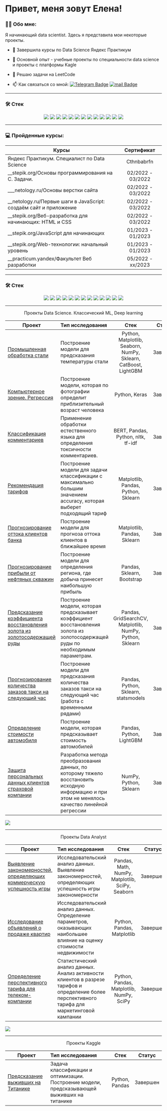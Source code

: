 
# Привет, меня зовут Елена!


### :man_technologist: Обо мне:

Я начинающий data scientist. Здесь я представила мои некоторые проекты.


- :seedling: Завершила курсы по Data Science Яндекс Практикум

- :telescope: Основной опыт - учебные проекты по специальности data science и проекты с платформы Kagle
- :telescope:  Pешаю задачи на LeetCode


- :mailbox: Как связаться со мной: [![Telegram Badge](https://img.shields.io/badge/-ekozhemyakina-blue?style=flat&logo=Telegram&logoColor=white)](https://t.me/Akozhemyakina) [![mail Badge](https://img.shields.io/badge/-mail-red?style=flat&logo=mail&logoColor=white)](mailto:a.kozhemyakina9208@mail.ru)



__________________________________________________________________________________________________________________________

### 🛠 Стек


<p align="center">

  
  <img src="https://img.shields.io/badge/python-3670A0?style=for-the-badge&logo=python&logoColor=ffdd54" />
  <img src="https://img.shields.io/badge/postgres-%23316192.svg?style=for-the-badge&logo=postgresql&logoColor=white" />
  <img src="https://img.shields.io/badge/mysql-%233F4F75.svg?style=for-the-badge&logo=mysql&logoColor=white" />
  <img src="https://img.shields.io/badge/pandas-%23150458.svg?style=for-the-badge&logo=pandas&logoColor=white" />
  <img src="https://img.shields.io/badge/numpy-%230C55A5.svg?style=for-the-badge&logo=numpy&logoColor=white" />
  <img src="https://img.shields.io/badge/scikit--learn-%191970.svg?style=for-the-badge&logo=scikit-learn&logoColor=white" />
  <img src="https://img.shields.io/badge/Plotly-%233F4F75.svg?style=for-the-badge&logo=plotly&logoColor=white" />
  <img src="https://img.shields.io/badge/SciPy-%230C55A5.svg?style=for-the-badge&logo=scipy&logoColor=%white" />
  <img src="https://img.shields.io/badge/TensorFlow-%23013243.svg?style=for-the-badge&logo=TensorFlow&logoColor=white" />
  <img src="https://img.shields.io/badge/Tableau-E97627?style=for-the-badge&logo=Tableau&logoColor=white" />
   <img src="https://img.shields.io/badge/PyTorch-%23EE4C2C.svg?style=for-the-badge&logo=PyTorch&logoColor=white" />
  <img src="https://img.shields.io/badge/Keras-%23D00000.svg?style=for-the-badge&logo=Keras&logoColor=white" />
  <img src="https://img.shields.io/badge/opencv-%23white.svg?style=for-the-badge&logo=opencv&logoColor=white" />
 
</p>

__________________________________________________________________________________________________________________________


 ### 💻 Пройденные курсы:

| Курсы                                                           | Сертификат        |
| ----------------------------------------------------------------| :---------------: |
| Яндекс Практикум. Специалист по Data Science                    | Cthnbabrfn |
| __stepik.org/Основы программирования на C. Задачи.                | 02/2022 - 03/2022 |
| ___netology.ru/Основы верстки сайта                                | 02/2022 - 03/2022 |
| __netology.ru/Первые шаги в JavaScript: создаём сайт и приложение | 02/2022 - 03/2022 |
| __stepik.org/Веб-разработка для начинающих: HTML и CSS            | 02/2022 - 03/2022 |
| __stepik.org/JavaScript для начинающих                            | 01/2023 - 01/2023 |
| __stepik.org/Web-технологии: начальный уровень                    | 01/2023 - 01/2023 |
| __practicum.yandex/Факультет Веб разработки                       | 05/2022 - xx/2023 |


__________________________________________________________________________________________________________________________
### 🛠 Стек
<p align="center">
  <img src="https://img.shields.io/badge/python-3670A0?style=for-the-badge&logo=python&logoColor=ffdd54" />
  <img src="https://img.shields.io/badge/postgres-%23316192.svg?style=for-the-badge&logo=postgresql&logoColor=white" />
  <img src="https://img.shields.io/badge/mysql-%2300f.svg?style=for-the-badge&logo=mysql&logoColor=white" />
  <img src="https://img.shields.io/badge/pandas-%23150458.svg?style=for-the-badge&logo=pandas&logoColor=white" />
  <img src="https://img.shields.io/badge/numpy-%23013243.svg?style=for-the-badge&logo=numpy&logoColor=white" />
  <img src="https://img.shields.io/badge/scikit--learn-%23F7931E.svg?style=for-the-badge&logo=scikit-learn&logoColor=white" />
  <img src="https://img.shields.io/badge/Plotly-%233F4F75.svg?style=for-the-badge&logo=plotly&logoColor=white" />
  <img src="https://img.shields.io/badge/SciPy-%230C55A5.svg?style=for-the-badge&logo=scipy&logoColor=%white" />
  <img src="https://img.shields.io/badge/TensorFlow-%23FF6F00.svg?style=for-the-badge&logo=TensorFlow&logoColor=white" />
  <img src="https://img.shields.io/badge/Tableau-E97627?style=for-the-badge&logo=Tableau&logoColor=white" />
   <img src="https://img.shields.io/badge/PyTorch-%23EE4C2C.svg?style=for-the-badge&logo=PyTorch&logoColor=white" />
  <img src="https://img.shields.io/badge/Keras-%23D00000.svg?style=for-the-badge&logo=Keras&logoColor=white" />
  <img src="https://img.shields.io/badge/opencv-%23white.svg?style=for-the-badge&logo=opencv&logoColor=white" />
 
</p>

__________________________________________________________________________________________________________________________


<p align="center"> Проекты Data Science. Классический ML, Deep learning  </p align="center">

| **Проект** | **Тип исследования** | **Стек** |**Статус** |
| -------------------- | :--------------------- |:---------------------------:|:---------------------------:|
| [Промышленная обработка стали]() | Построение модели для предсказания температуры стали | Python, Matplotlib, Seaborn, NumPy, Sklearn, CatBoost, LightGBM |Завершен|
| [Компьютерное зрение. Регрессия](https://github.com/EKozh/Computer_vision)|Построение модели, которая по фотографии определит приблизительный возраст человека |Python, Keras |Завершен|
| [Классификация комментариев](https://github.com/EKozh/Toxic_comments) | Применение обработки естественного языка для определения токсичности комментариев. | BERT, Pandas, Python, nltk, tf-idf |Завершен|
| [Рекомендация тарифов](https://github.com/EKozh/stat_analis) | Построение модели для задачи классификации с максимально большим значением accuracy, которая выберет подходящий тариф |Matplotlib, Pandas, Python, Sklearn |Завершен|
| [Прогнозирование оттока клиентов банка](https://github.com/EKozh/Clients_Bank_ML)| Построение модели для прогноза оттока клиентов в ближайшее время |Matplotlib, Pandas, Sklearn |Завершен|
| [Прогнозирование прибыли от нефтяных скважин](https://github.com/EKozh/Oil_well_location)|Построение модели для определения региона, где добыча принесет наибольшую прибыль| Pandas, Sklearn, Bootstrap |Завершен|
| [Предсказание коэффициента восстановления золота из золотосодержащей руды](https://github.com/EKozh/Gold_predict) | Построение модели, которая предсказывает коэффициент восстановления золота из золотосодержащей руды по необходимым параметрам.|Pandas, GridSearchCV, Matplotlib, NumPy, Python, Sklearn| Завершен|
| [Прогнозирование количества заказов такси на следующий час](https://github.com/EKozh/Taxi_prediction) | Построение модели для предсказания количества заказов такси на следующий час (работа с временными рядами) | Pandas, Python, Sklearn, statsmodels |Завершен|
| [Определение стоимости автомобиля](https://github.com/EKozh/Auto_price_prediction) | Построение модели, которая предсказывает стоимость автомобилей | Pandas, Python, LightGBM |Завершен|
| [Защита персональных данных клиентов страховой компании](https://github.com/EKozh/Personal_data_protect)| Разработка метода преобразования данных, по которому тяжело восстановить исходную информацию и при этом не менялось качество линейной регрессии| NumPy, Python, Sklearn |Завершен|

<a href="#link7"><img src='https://img.shields.io/badge/Back to top-&#x21A9-blue'></a>

__________________________________________________________________________________________________________________________

<p align="center"> Проекты Data Analyst  </p align="center">

| **Проект** | **Тип исследования** | **Стек** |**Статус** |
| -------------------- | :--------------------- |:---------------------------:|:---------------------------:|
| [Выявление закономерностей, определяющих коммерческую успешность игры](https://github.com/EKozh/Games_EDA_) | Исследовательский анализ данных. Выявление закономерностей, определяющих успешность игры закономерности | Pandas, Math, NumPy, Matplotlib, SciPy, Seaborn |Завершен|
| [Исследование объявлений о продаже квартир](https://github.com/EKozh/Real_cost_EDA) | Исследовательский анализ данных. Определение параметров, оказывающих наибольшее влияние на оценку стоимости недвижимости| Python, Pandas, Matplotlib |Завершен|
| [Определение перспективного тарифа для телеком-компании](https://github.com/EKozh/stat_analis) | Статистический анализ данных. Анализ активности клиентов в разрезе тарифов и определение более перспективного тарифа для маркетинговой кампании | Python, Pandas, Matplotlib, NumPy, SciPy |Завершен|

<a href="#link7"><img src='https://img.shields.io/badge/Back to top-&#x21A9-blue'></a>

__________________________________________________________________________________________________________________________


<p align="center"> Проекты Kaggle  </p align="center">

| **Проект** | **Тип исследования** | **Стек** |**Статус** |
| -------------------- | :--------------------- |:---------------------------:|:---------------------------:|
| [Предсказание выживших на Титанике]() | Задача классификации и оптимизации. Построение модели, предсказывающей выживших на титанике |Python, Pandas |Завершен|




